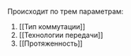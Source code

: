 Происходит по трем параметрам:
1. [[Тип коммутации]]
2. [[Технологии передачи]]
3. [[Протяженность]]